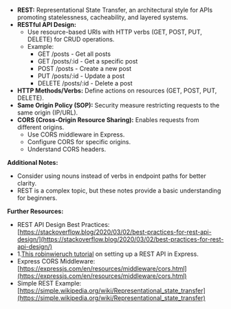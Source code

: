 * **REST:** Representational State Transfer, an architectural style for APIs promoting statelessness, cacheability, and layered systems.
* **RESTful API Design:**
    * Use resource-based URIs with HTTP verbs (GET, POST, PUT, DELETE) for CRUD operations.
    * Example:
        * GET /posts - Get all posts
        * GET /posts/:id - Get a specific post
        * POST /posts - Create a new post
        * PUT /posts/:id - Update a post
        * DELETE /posts/:id - Delete a post
* **HTTP Methods/Verbs:** Define actions on resources (GET, POST, PUT, DELETE).
* **Same Origin Policy (SOP):** Security measure restricting requests to the same origin (IP/URL).
* **CORS (Cross-Origin Resource Sharing):** Enables requests from different origins.
    * Use CORS middleware in Express.
    * Configure CORS for specific origins.
    * Understand CORS headers.

**Additional Notes:**

* Consider using nouns instead of verbs in endpoint paths for better clarity.
* REST is a complex topic, but these notes provide a basic understanding for beginners.

**Further Resources:**

* REST API Design Best Practices: [https://stackoverflow.blog/2020/03/02/best-practices-for-rest-api-design/](https://stackoverflow.blog/2020/03/02/best-practices-for-rest-api-design/)
* 1.[This robinwieruch tutorial](https://www.robinwieruch.de/node-express-server-rest-api/) on setting up a REST API in Express.
* Express CORS Middleware: [https://expressjs.com/en/resources/middleware/cors.html](https://expressjs.com/en/resources/middleware/cors.html)
* Simple REST Example: [https://simple.wikipedia.org/wiki/Representational_state_transfer](https://simple.wikipedia.org/wiki/Representational_state_transfer)